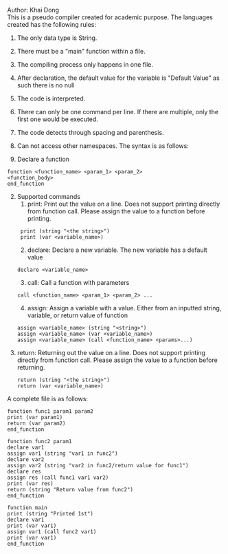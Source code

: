 Author: Khai Dong \
This is a pseudo compiler created for academic purpose.
The languages created has the following rules:
1. The only data type is String.
2. There must be a "main" function within a file.
3. The compiling process only happens in one file.
4. After declaration, the default value for the variable is "Default Value" as such there is no null
5. The code is interpreted.
6. There can only be one command per line. If there are multiple, only the first one would be executed.
7. The code detects through spacing and parenthesis.
8. Can not access other namespaces.
The syntax is as follows:


1. Declare a function
```
function <function_name> <param_1> <param_2>
<function_body>
end_function
```
2. Supported commands
   1. print: Print out the value on a line. Does not support printing directly from function call. Please assign the value to a function before printing.
   ```aidl
    print (string "<the string>")
    print (var <variable_name>)
    ```
   2. declare: Declare a new variable. The new variable has a default value
   ```aidl
   declare <variable_name>
   ```
   3. call: Call a function with parameters
   ```aidl
   call <function_name> <param_1> <param_2> ...
   ```
   4. assign: Assign a variable with a value. Either from an inputted string, variable, or return value of function
   ```aidl
   assign <variable_name> (string "<string>")
   assign <variable_name> (var <variable_name>)
   assign <variable_name> (call <function_name> <params>...)
   ```
3. return: Returning out the value on a line. Does not support printing directly from function call. Please assign the value to a function before returning.
   ```aidl
   return (string "<the string>")
   return (var <variable_name>)
    ```

A complete file is as follows:
```aidl
function func1 param1 param2
print (var param1)
return (var param2)
end_function

function func2 param1
declare var1
assign var1 (string "var1 in func2")
declare var2
assign var2 (string "var2 in func2/return value for func1")
declare res
assign res (call func1 var1 var2)
print (var res)
return (string "Return value from func2")
end_function

function main
print (string "Printed 1st")
declare var1
print (var var1)
assign var1 (call func2 var1)
print (var var1)
end_function
```